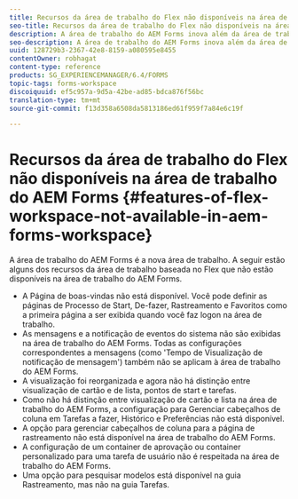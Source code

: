 ```yaml
---
title: Recursos da área de trabalho do Flex não disponíveis na área de trabalho do AEM Forms
seo-title: Recursos da área de trabalho do Flex não disponíveis na área de trabalho do AEM Forms
description: A área de trabalho do AEM Forms inova além da área de trabalho baseada no Flex. Leia sobre as diferenças nos recursos e capacidades.
seo-description: A área de trabalho do AEM Forms inova além da área de trabalho baseada no Flex. Leia sobre as diferenças nos recursos e capacidades.
uuid: 128729b3-2367-42e8-8159-a080595e8455
contentOwner: robhagat
content-type: reference
products: SG_EXPERIENCEMANAGER/6.4/FORMS
topic-tags: forms-workspace
discoiquuid: ef5c957a-9d5a-42be-ad85-bdca876f56bc
translation-type: tm+mt
source-git-commit: f13d358a6508da5813186ed61f959f7a84e6c19f

---
```



# Recursos da área de trabalho do Flex não disponíveis na área de trabalho do AEM Forms {#features-of-flex-workspace-not-available-in-aem-forms-workspace}

A área de trabalho do AEM Forms é a nova área de trabalho. A seguir estão alguns dos recursos da área de trabalho baseada no Flex que não estão disponíveis na área de trabalho do AEM Forms.

* A Página de boas-vindas não está disponível. Você pode definir as páginas de Processo de Start, De-fazer, Rastreamento e Favoritos como a primeira página a ser exibida quando você faz logon na área de trabalho.
* As mensagens e a notificação de eventos do sistema não são exibidas na área de trabalho do AEM Forms. Todas as configurações correspondentes a mensagens (como &#39;Tempo de Visualização de notificação de mensagem&#39;) também não se aplicam à área de trabalho do AEM Forms.
* A visualização foi reorganizada e agora não há distinção entre visualização de cartão e  de lista, pontos de start e tarefas.
* Como não há distinção entre visualização de cartão e lista na área de trabalho do AEM Forms, a configuração para Gerenciar cabeçalhos de coluna em Tarefas a fazer, Histórico e Preferências não está disponível.
* A opção para gerenciar cabeçalhos de coluna para a página de rastreamento não está disponível na área de trabalho do AEM Forms.
* A configuração de um container de aprovação ou container personalizado para uma tarefa de usuário não é respeitada na área de trabalho do AEM Forms.
* Uma opção para pesquisar modelos está disponível na guia Rastreamento, mas não na guia Tarefas.

